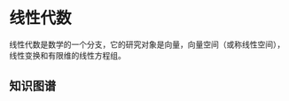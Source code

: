 # 线性代数

线性代数是数学的一个分支，它的研究对象是向量，向量空间（或称线性空间），线性变换和有限维的线性方程组。

## 知识图谱

<KnowledgeGraphAsync height="500px"
                     title="线性代数"
                     :legends="['行列式', '矩阵', '向量', '方程组', '全排列']"
                     :force="{ edgeLength: 15, repulsion: 45, gravity: 0.15 }"/>
